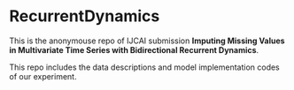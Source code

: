 # RecurrentDynamics

This is the anonymouse repo of IJCAI submission **Imputing Missing Values in Multivariate Time Series with Bidirectional Recurrent Dynamics**.

This repo includes the data descriptions and model implementation codes of our experiment.
